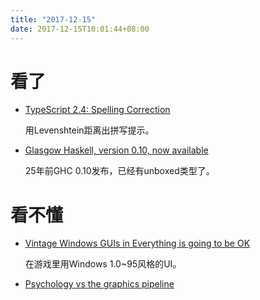 ```yaml
---
title: "2017-12-15"
date: 2017-12-15T10:01:44+08:00
---
```


# 看了

+ [TypeScript 2.4: Spelling Correction ](https://blog.mariusschulz.com/2017/12/08/typescript-2-4-spelling-correction)

    用Levenshtein距离出拼写提示。

+ [Glasgow Haskell, version 0.10, now available](http://code.haskell.org/~dons/haskell-1990-2000/msg00960.html)

    25年前GHC 0.10发布，已经有unboxed类型了。

# 看不懂

+ [Vintage Windows GUIs in Everything is going to be OK](https://medium.com/@LiterallyAKing/vintage-windows-guis-in-everything-is-going-to-be-ok-20b38b11bb4f)

    在游戏里用Windows 1.0~95风格的UI。

+ [Psychology vs the graphics pipeline](http://scattered-thoughts.net/blog/2017/12/11/psychology-vs-the-graphics-pipeline/)

